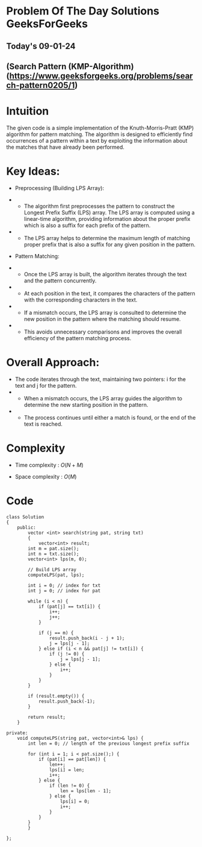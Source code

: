 #  Problem Of The Day Solutions GeeksForGeeks

## Today's 09-01-24 
## (Search Pattern (KMP-Algorithm)(https://www.geeksforgeeks.org/problems/search-pattern0205/1)

# Intuition
<!-- Describe your first thoughts on how to solve this problem. -->
The given code is a simple implementation of the Knuth-Morris-Pratt (KMP) algorithm for pattern matching. The algorithm is designed to efficiently find occurrences of a pattern within a text by exploiting the information about the matches that have already been performed.

# Key Ideas:

- Preprocessing (Building LPS Array):

- - The algorithm first preprocesses the pattern to construct the Longest Prefix Suffix (LPS) array. The LPS array is computed using a linear-time algorithm, providing information about the proper prefix which is also a suffix for each prefix of the pattern.
- - The LPS array helps to determine the maximum length of matching proper prefix that is also a suffix for any given position in the pattern.
- Pattern Matching:

- - Once the LPS array is built, the algorithm iterates through the text and the pattern concurrently.
- - At each position in the text, it compares the characters of the pattern with the corresponding characters in the text.
- - If a mismatch occurs, the LPS array is consulted to determine the new position in the pattern where the matching should resume.
- - This avoids unnecessary comparisons and improves the overall efficiency of the pattern matching process.
# Overall Approach:

- The code iterates through the text, maintaining two pointers: i for the text and j for the pattern.
- - When a mismatch occurs, the LPS array guides the algorithm to determine the new starting position in the pattern.
- - The process continues until either a match is found, or the end of the text is reached.


# Complexity
- Time complexity : $O(N + M)$

<!-- Add your time complexity here, e.g. $$O(n)$$ -->

- Space complexity : $O(M)$
<!-- Add your space complexity here, e.g. $$O(n)$$ -->

# Code
```
class Solution
{
    public:
        vector <int> search(string pat, string txt)
        {
            vector<int> result;
        int m = pat.size();
        int n = txt.size();
        vector<int> lps(m, 0);

        // Build LPS array
        computeLPS(pat, lps);

        int i = 0; // index for txt
        int j = 0; // index for pat

        while (i < n) {
            if (pat[j] == txt[i]) {
                i++;
                j++;
            }

            if (j == m) {
                result.push_back(i - j + 1);
                j = lps[j - 1];
            } else if (i < n && pat[j] != txt[i]) {
                if (j != 0) {
                    j = lps[j - 1];
                } else {
                    i++;
                }
            }
        }

        if (result.empty()) {
            result.push_back(-1);
        }

        return result;
    }

private:
    void computeLPS(string pat, vector<int>& lps) {
        int len = 0; // length of the previous longest prefix suffix

        for (int i = 1; i < pat.size();) {
            if (pat[i] == pat[len]) {
                len++;
                lps[i] = len;
                i++;
            } else {
                if (len != 0) {
                    len = lps[len - 1];
                } else {
                    lps[i] = 0;
                    i++;
                }
            }
        }
        }
     
};

```
